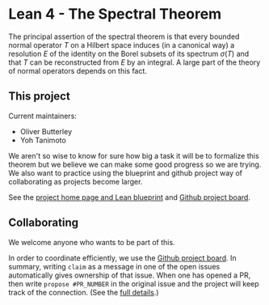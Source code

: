 # Lean 4 - The Spectral Theorem

The principal assertion of the spectral theorem is that every bounded normal operator $`T`$ on a
Hilbert space induces (in a canonical way) a resolution $`E`$ of the identity on the Borel subsets
of its spectrum $`\sigma(T)`$ and that $`T`$ can be reconstructed from $`E`$ by an integral.
A large part of the theory of normal operators depends on this fact.

## This project

Current maintainers:

- Oliver Butterley
- Yoh Tanimoto

We aren't so wise to know for sure how big a task it will be to formalize this theorem but we believe we can make some good progress so we are trying.
We also want to practice using the blueprint and github project way of collaborating as projects become larger.

See the [project home page and Lean blueprint][blueprint] and [Github project board][ghproject].

## Collaborating

We welcome anyone who wants to be part of this.

In order to coordinate efficiently, we use the  [Github project board][ghproject]. In summary, writing `claim` as a message in one of the open issues automatically gives ownership of that issue. When one has opened a PR, then write `propose #PR_NUMBER` in the original issue and the project will keep track of the connection. (See the [full details][contrib].)

[ghproject]: https://github.com/users/oliver-butterley/projects/3
[blueprint]: https://oliver-butterley.github.io/SpectralThm/
[contrib]: CONTRIBUTING.md
